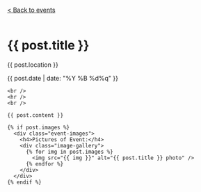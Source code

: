 <div>
  <br />
  <a class="medium" href="/events">< Back to events</a>
  <br />
  <br />
  <div class="reading-width">
    <h1>{{ post.title }}</h1>
    <p class="medium">{{ post.location }}</p>
    <p class="gray medium">{{ post.date | date: "%Y %B %d%q" }}</p>

    <br />
    <hr />
    <br />

    {{ post.content }}

    {% if post.images %}
      <div class="event-images">
        <h4>Pictures of Event:</h4>
        <div class="image-gallery">
          {% for img in post.images %}
            <img src="{{ img }}" alt="{{ post.title }} photo" />
          {% endfor %}
        </div>
      </div>
    {% endif %}
  </div> <!-- end reading-width -->
</div> <!-- end outer div -->

